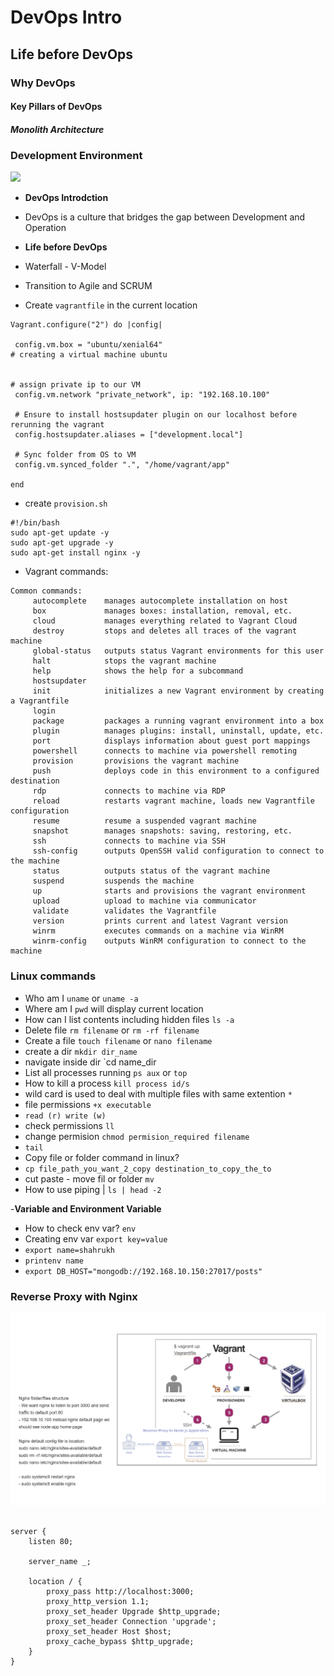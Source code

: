 # DevOps Intro
## Life before DevOps
### Why DevOps
#### Key Pillars of DevOps
##### Monolith Architecture 


### Development Environment 
![](images/dev-env.png)
- **DevOps Introdction**
- DevOps is a culture that bridges the gap between Development and Operation

- **Life before DevOps**
- Waterfall - V-Model
- Transition to Agile and SCRUM

- Create `vagrantfile` in the current location
```
Vagrant.configure("2") do |config|

 config.vm.box = "ubuntu/xenial64"
# creating a virtual machine ubuntu 


# assign private ip to our VM
 config.vm.network "private_network", ip: "192.168.10.100"   

 # Ensure to install hostsupdater plugin on our localhost before rerunning the vagrant
 config.hostsupdater.aliases = ["development.local"]

 # Sync folder from OS to VM
 config.vm.synced_folder ".", "/home/vagrant/app"
 
end

```
- create `provision.sh`
```
#!/bin/bash
sudo apt-get update -y
sudo apt-get upgrade -y
sudo apt-get install nginx -y

```
- Vagrant commands:
```
Common commands:
     autocomplete    manages autocomplete installation on host
     box             manages boxes: installation, removal, etc.
     cloud           manages everything related to Vagrant Cloud
     destroy         stops and deletes all traces of the vagrant machine
     global-status   outputs status Vagrant environments for this user
     halt            stops the vagrant machine
     help            shows the help for a subcommand
     hostsupdater
     init            initializes a new Vagrant environment by creating a Vagrantfile
     login
     package         packages a running vagrant environment into a box
     plugin          manages plugins: install, uninstall, update, etc.
     port            displays information about guest port mappings
     powershell      connects to machine via powershell remoting
     provision       provisions the vagrant machine
     push            deploys code in this environment to a configured destination   
     rdp             connects to machine via RDP
     reload          restarts vagrant machine, loads new Vagrantfile configuration
     resume          resume a suspended vagrant machine
     snapshot        manages snapshots: saving, restoring, etc.
     ssh             connects to machine via SSH
     ssh-config      outputs OpenSSH valid configuration to connect to the machine
     status          outputs status of the vagrant machine
     suspend         suspends the machine
     up              starts and provisions the vagrant environment
     upload          upload to machine via communicator
     validate        validates the Vagrantfile
     version         prints current and latest Vagrant version
     winrm           executes commands on a machine via WinRM
     winrm-config    outputs WinRM configuration to connect to the machine
```

### Linux commands
- Who am I `uname` or `uname -a`
- Where am I `pwd` will display current location
- How can I list contents including hidden files `ls -a`
- Delete file `rm filename` or `rm -rf filename`
- Create a file `touch filename` or `nano filename`
- create a dir `mkdir dir_name`
- navigate inside dir `cd name_dir
- List all processes running `ps aux` or `top`
- How to kill a process `kill process id/s`
- wild card is used to deal with multiple files with same extention `*`
- file permissions `+x executable`  
- `read (r) write (w)`
- check permissions `ll`
- change permision `chmod permision_required filename`
- `tail `
- Copy file or folder command in linux?
- `cp file_path_you_want_2_copy destination_to_copy_the_to`
- cut paste - move fil or folder `mv`
- How to use piping | `ls | head -2`

-**Variable and Environment Variable**
- How to check env var? `env`
- Creating env var `export key=value` 
- `export name=shahrukh`
- `printenv name`
- `export DB_HOST="mongodb://192.168.10.150:27017/posts"`



### Reverse Proxy with Nginx
![](images/Screenshot%20(152).png)
```

server {
    listen 80;

    server_name _;

    location / {
        proxy_pass http://localhost:3000;
        proxy_http_version 1.1;
        proxy_set_header Upgrade $http_upgrade;
        proxy_set_header Connection 'upgrade';
        proxy_set_header Host $host;
        proxy_cache_bypass $http_upgrade;
    }
}
```










